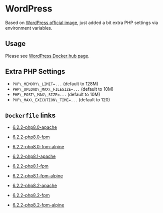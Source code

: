 # WordPress

Based on [WordPress official image](https://hub.docker.com/_/wordpress/), just added a bit extra PHP settings via environment variables.

## Usage

Please see [WordPress Docker hub page](https://hub.docker.com/_/wordpress/).

## Extra PHP Settings

- `PHP\_MEMORY\_LIMIT=...` (default to 128M)
- `PHP\_UPLOAD\_MAX\_FILESIZE=...` (default to 10M)
- `PHP\_POST\_MAX\_SIZE=...` (default to 10M)
- `PHP\_MAX\_EXECUTION\_TIME=...` (default to 120)

## `Dockerfile` links

- [6.2.2-php8.0-apache](https://github.com/alwynpan/docker-wordpress/blob/master/Dockerfile.php8.0-apache)
- [6.2.2-php8.0-fpm](https://github.com/alwynpan/docker-wordpress/blob/master/Dockerfile.php8.0-fpm)
- [6.2.2-php8.0-fpm-alpine](https://github.com/alwynpan/docker-wordpress/blob/master/Dockerfile.php8.0-fpm-alpine)

- [6.2.2-php8.1-apache](https://github.com/alwynpan/docker-wordpress/blob/master/Dockerfile.php8.1-apache)
- [6.2.2-php8.1-fpm](https://github.com/alwynpan/docker-wordpress/blob/master/Dockerfile.php8.1-fpm)
- [6.2.2-php8.1-fpm-alpine](https://github.com/alwynpan/docker-wordpress/blob/master/Dockerfile.php8.1-fpm-alpine)

- [6.2.2-php8.2-apache](https://github.com/alwynpan/docker-wordpress/blob/master/Dockerfile.php8.2-apache)
- [6.2.2-php8.2-fpm](https://github.com/alwynpan/docker-wordpress/blob/master/Dockerfile.php8.2-fpm)
- [6.2.2-php8.2-fpm-alpine](https://github.com/alwynpan/docker-wordpress/blob/master/Dockerfile.php8.2-fpm-alpine)
